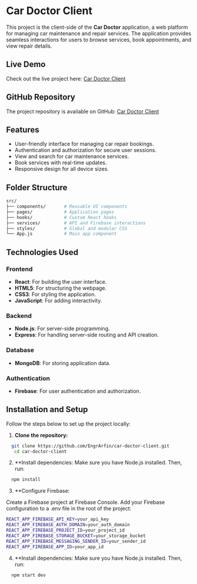 # Car Doctor Client

This project is the client-side of the **Car Doctor** application, a web platform for managing car maintenance and repair services. The application provides seamless interactions for users to browse services, book appointments, and view repair details.

## Live Demo

Check out the live project here: [Car Doctor Client](https://mohammadpur-hospital-magura.netlify.app)

## GitHub Repository

The project repository is available on GitHub: [Car Doctor Client](https://github.com/EngrArfin/car-doctor-client)

## Features

- User-friendly interface for managing car repair bookings.
- Authentication and authorization for secure user sessions.
- View and search for car maintenance services.
- Book services with real-time updates.
- Responsive design for all device sizes.

  
## Folder Structure
```bash
src/
├── components/       # Reusable UI components
├── pages/            # Application pages
├── hooks/            # Custom React hooks
├── services/         # API and Firebase interactions
├── styles/           # Global and modular CSS
└── App.js            # Main app component

```


## Technologies Used

### Frontend
- **React**: For building the user interface.
- **HTML5**: For structuring the webpage.
- **CSS3**: For styling the application.
- **JavaScript**: For adding interactivity.

### Backend
- **Node.js**: For server-side programming.
- **Express**: For handling server-side routing and API creation.

### Database
- **MongoDB**: For storing application data.

### Authentication
- **Firebase**: For user authentication and authorization.

## Installation and Setup

Follow the steps below to set up the project locally:

1. **Clone the repository:**

```bash
  git clone https://github.com/EngrArfin/car-doctor-client.git
   cd car-doctor-client
```

 2. **Install dependencies: Make sure you have Node.js installed. Then, run:

```bash
  npm install
```
3. **Configure Firebase:

Create a Firebase project at Firebase Console.
Add your Firebase configuration to a .env file in the root of the project:

```bash
REACT_APP_FIREBASE_API_KEY=your_api_key
REACT_APP_FIREBASE_AUTH_DOMAIN=your_auth_domain
REACT_APP_FIREBASE_PROJECT_ID=your_project_id
REACT_APP_FIREBASE_STORAGE_BUCKET=your_storage_bucket
REACT_APP_FIREBASE_MESSAGING_SENDER_ID=your_sender_id
REACT_APP_FIREBASE_APP_ID=your_app_id
```

4. **Install dependencies: Make sure you have Node.js installed. Then, run:

```bash
  npm start dev
```







